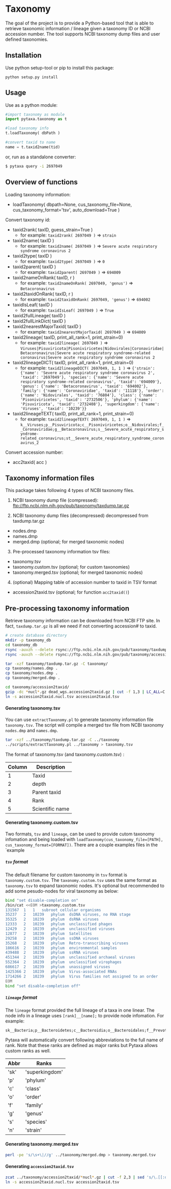 # Taxonomy

The goal of the project is to provide a Python-based tool that is able to retrieve taxonomic information / lineage given a taxonomy ID or NCBI accession number. The tool supports NCBI taxonomy dump files and user defined taxonomies.

## Installation

Use python setup-tool or pip to install this package:
```
python setup.py install
```

## Usage

Use as a python module:

```python
#import taxonomy as module
import pytaxa.taxonomy as t

#load taxonomy info
t.loadTaxonomy( dbPath )

#convert taxid to name
name = t.taxid2name(tid)
```

or, run as a standalone converter:

```sh
$ pytaxa query -i 2697049
```

## Overview of functions

Loading taxonomy information:

- loadTaxonomy( dbpath=None, cus_taxonomy_file=None, cus_taxonomy_format='tsv', auto_download=True )

Convert taxonomy id:

- taxid2rank( taxID, guess_strain=True )
    - for example: `taxid2rank( 2697049 )` => `strain`
- taxid2name( taxID )
    - for example: `taxid2name( 2697049 )` => `Severe acute respiratory syndrome coronavirus 2`
- taxid2type( taxID )
    - for example: `taxid2type( 2697049 )` => `0`
- taxid2parent( taxID )
    - for example: `taxid2parent( 2697049 )` => `694009`
- taxid2nameOnRank( taxID, r )
    - for example: `taxid2nameOnRank( 2697049, 'genus')` => `Betacoronavirus`
- taxid2taxidOnRank( taxID, r )
    - for example: `taxid2taxidOnRank( 2697049, 'genus')` => `694002`
- taxidIsLeaf( taxID )
    - for example: `taxidIsLeaf( 2697049 )` => `True`
- taxid2fullLineage( taxID )
- taxid2fullLinkDict( taxID )
- taxid2nearestMajorTaxid( taxID )
    - for example: `taxid2nearestMajorTaxid( 2697049 )` => `694009`
- taxid2lineage( taxID, print_all_rank=1, print_strain=0)
    - for example: `taxid2lineage( 2697049 )` => `Viruses|Pisuviricota|Pisoniviricetes|Nidovirales|Coronaviridae|Betacoronavirus|Severe acute respiratory syndrome-related coronavirus|Severe acute respiratory syndrome coronavirus 2`
- taxid2lineageDICT( taxID, print_all_rank=1, print_strain=0)
    - for example: `taxid2lineageDICT( 2697049, 1, 1 )` => `{'strain': {'name': 'Severe acute respiratory syndrome coronavirus 2', 'taxid': '2697049'}, 'species': {'name': 'Severe acute respiratory syndrome-related coronavirus', 'taxid': '694009'}, 'genus': {'name': 'Betacoronavirus', 'taxid': '694002'}, 'family': {'name': 'Coronaviridae', 'taxid': '11118'}, 'order': {'name': 'Nidovirales', 'taxid': '76804'}, 'class': {'name': 'Pisoniviricetes', 'taxid': '2732506'}, 'phylum': {'name': 'Pisuviricota', 'taxid': '2732408'}, 'superkingdom': {'name': 'Viruses', 'taxid': '10239'}}`
- taxid2lineageTEXT( taxID, print_all_rank=1, print_strain=0)
    - for example: `taxid2lineageTEXT( 2697049, 1, 1 )` => `k__Viruses;p__Pisuviricota;c__Pisoniviricetes;o__Nidovirales;f__Coronaviridae;g__Betacoronavirus;s__Severe_acute_respiratory_syndrome-related_coronavirus;st__Severe_acute_respiratory_syndrome_coronavirus_2`

Convert accession number:

- acc2taxid( acc )


## Taxonomy information files

This package takes following 4 types of NCBI taxonomy files.

1. NCBI taxonomy dump file (compressed):
ftp://ftp.ncbi.nlm.nih.gov/pub/taxonomy/taxdump.tar.gz

2. NCBI taxonomy dump files (decompressed)
decompressed from taxdump.tar.gz
- nodes.dmp
- names.dmp
- merged.dmp (optional; for merged taxonomic nodes)

3. Pre-processed taxonomy information tsv files:
- taxonomy.tsv
- taxonomy.custom.tsv (optional; for custom taxonomies)
- taxonomy.merged.tsv (optional; for merged taxonomic nodes)

4. (optional) Mapping table of accession number to taxid in TSV format
- accession2taxid.tsv (optional; for function `acc2taxid()`)


## Pre-processing taxonomy information

Retrieve taxonomy information can be downloaded from NCBI FTP site. In fact, `taxdump.tar.gz` is all we need if not converting accession# to taxid.

```sh
# create database directory
mkdir -p taxonomy_db
cd taxonomy_db
rsync -auvzh --delete rsync://ftp.ncbi.nlm.nih.gov/pub/taxonomy/taxdump.tar.gz taxonomy/
rsync -auvzh --delete rsync://ftp.ncbi.nlm.nih.gov/pub/taxonomy/accession2taxid taxonomy/

tar -xzf taxonomy/taxdump.tar.gz -C taxonomy/
cp taxonomy/names.dmp .
cp taxonomy/nodes.dmp .
cp taxonomy/merged.dmp .

cd taxonomy/accession2taxid/
gzip -dc *nucl*.gz dead_wgs.accession2taxid.gz | cut -f 1,3 | LC_ALL=C sort -T . > ../../accession2taxid.nucl.tsv
ln -s accession2taxid.nucl.tsv accession2taxid.tsv
```

#### Generating taxonomy.tsv

You can use `extractTaxonomy.pl` to generate taoxnomy information file `taxonomy.tsv`. The script will compile a merged tsv file from NCBI taxonomy `nodes.dmp` and `names.dmp`.

```sh
tar -xzf ../taxonomy/taxdump.tar.gz -C ../taxonomy
../scripts/extractTaxonomy.pl ../taxonomy > taxonomy.tsv
```
The format of taxonomy.tsv (and taxonomy.custom.tsv) :

| Column | Description     | 
|--------|-----------------| 
| 1      | Taxid           | 
| 2      | depth           | 
| 3      | Parent taxid    | 
| 4      | Rank            | 
| 5      | Scientific name | 

#### Generating taxonomy.custom.tsv

Two formats, `tsv` and `lineage`, can be used to provide cutom taxonomy infomation and being loaded with `loadTaxonomy(cus_taxonomy_file=[PATH], cus_taxonomy_format=[FORMAT])`. There are a couple examples files in the `example

##### `tsv` format

The default filename for custom taxonomy in `tsv` format is `taxonomy.custom.tsv`. The `taxonomy.custom.tsv` uses the same format as `taxonomy.tsv` to expand taxonomic nodes. It's optional but recommended to add some pesudo-nodes for viral taxonomy as below:

```sh
bind "set disable-completion on"
/bin/cat <<EOM >taxonomy.custom.tsv
131567	1	1	subroot	cellular organisms
35237	2	10239	phylum	dsDNA viruses, no RNA stage
35325	2	10239	phylum	dsRNA viruses
12333	2	10239	phylum	unclassified phages
12429	2	10239	phylum	unclassified viruses
12877	2	10239	phylum	Satellites
29258	2	10239	phylum	ssDNA viruses
35268	2	10239	phylum	Retro-transcribing viruses
186616	2	10239	phylum	environmental samples
439488	2	10239	phylum	ssRNA viruses
451344	2	10239	phylum	unclassified archaeal viruses
552364	2	10239	phylum	unclassified virophages
686617	2	10239	phylum	unassigned viruses
1425366	2	10239	phylum	Virus-associated RNAs
1714266	2	10239	phylum	Virus families not assigned to an order
EOM
bind "set disable-completion off"
```

##### `lineage` format

The `lineage` format provided the full lineage of a taxa in one linear. The node info in a lineage uses `[rank]__[name];` to provide node infomation. For example:

```
sk__Bacteria;p__Bacteroidetes;c__Bacteroidia;o__Bacteroidales;f__Prevotellaceae;g__Massiliprevotella;s__Massiliprevotella_massiliensis
```

Pytaxa will automatically convert following abbreviations to the full name of rank. Note that these ranks are defined as major ranks but Pytaxa allows custom ranks as well.

| Abbr   | Ranks           | 
|--------|-----------------| 
|  'sk'  |  'superkingdom' |
|  'p'   |  'phylum'       |
|  'c'   |  'class'        |
|  'o'   |  'order'        |
|  'f'   |  'family'       |
|  'g'   |  'genus'        |
|  's'   |  'species'      |
|  'n'   |  'strain'       |

#### Generating taxonomy.merged.tsv

```sh
perl -pe 's/\s+\|//g' ../taxonomy/merged.dmp > taxonomy.merged.tsv
```

#### Generating `accession2taxid.tsv`

```sh
zcat ../taxonomy/accession2taxid/*nucl*.gz | cut -f 2,3 | sed 's/\.[[:digit:]]*//' | LC_ALL=C sort > accession2taxid.nucl.tsv
ln -s accession2taxid.nucl.tsv accession2taxid.tsv
```
